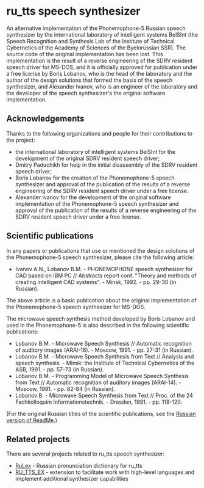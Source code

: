 # ru_tts speech synthesizer

An alternative implementation of the Phonemophone-5 Russian speech
synthesizer by the international laboratory of intelligent systems
BelSInt (the Speech Recognition and Synthesis Lab of the Institute of
Technical Cybernetics of the Academy of Sciences of the Byelorussian
SSR). The source code of the original implementation has been lost.
This implementation is the result of a reverse engineering of
the SDRV resident speech driver for MS-DOS, and it is officially
approved for publication under a free license by Boris Lobanov, who is
the head of the laboratory and the author of the design solutions that
formed the basis of the speech synthesizer, and Alexander Ivanov,
who is an engineer of the laboratory and the developer of
the speech synthesizer's the original software implementation.

## Acknowledgements

Thanks to the following organizations and people for their contributions to the project:

* the international laboratory of intelligent systems BelSInt for the
  development of the original SDRV resident speech driver;
* Dmitry Paduchikh for help in the initial disassembly of the SDRV
  resident speech driver;
* Boris Lobanov for the creation of the Phonemophone-5 speech
  synthesizer and approval of the publication of the results of a
  reverse engineering of the SDRV resident speech driver under a free
  license.
* Alexander Ivanov for the development of the original software
  implementation of the Phonemophone-5 speech synthesizer and
  approval of the publication of the results of a reverse engineering
  of the SDRV resident speech driver under a free license.

## Scientific publications

In any papers or publications that use or mentioned the design solutions of the Phonemophone-5 speech synthesizer, please cite the following article:

* Ivanov A.N., Lobanov B.M. - PHONEMOPHONE speech synthesizer for CAD
  based on IBM PC // Abstracts report conf. "Theory and methods of
  creating intelligent CAD systems". - Minsk, 1992. - pp. 29-30 (in
  Russian).

The above article is a basic publication about the original
implementation of the Phonemophone-5 speech synthesizer for MS-DOS.

The microwave speech synthesis  method developed by Boris Lobanov and
used in the Phonemophone-5 is also described in the following
scientific publications:

* Lobanov B.M. - Microwave Speech Synthesis // Automatic recognition
  of auditory images (ARAI-16). - Moscow, 1991. - pp. 27-31 (in
  Russian).
* Lobanov B.M. - Microwave Speech Synthesis from Text // Analysis and
  speech synthesis. - Minsk: the Institute of Technical Cybernetics of
  the ASB, 1991. - pp. 57-73 (in Russian).
* Lobanov B.M. - Programming Model of Microwave Speech Synthesis from
  Text // Automatic recognition of auditory images (ARAI-14). -
  Moscow, 1991. - pp. 82-84 (in Russian).
* Lobanov B. - Microwave Speech Synthesis from Text // Proc. of the 24
  Fachkolloquim Informationstechnik. - Dresden, 1991. - pp. 118-120.

(For the original Russian titles of the scientific publications, see
the [Russian version of ReadMe](README_RU.md).)

## Related projects

There are several projects related to ru_tts speech synthesizer:

* [RuLex](https://github.com/poretsky/rulex) -
  Russian pronunciation dictionary for ru_tts
* [RU_TTS_EX](https://electrik-spb.ru/ru_tts/ru_tts_ex/) -
  extension to facilitate work with high-level languages
  and implement additional synthesizer capabilities
